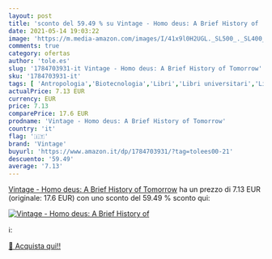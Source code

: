 ```yaml
---
layout: post
title: 'sconto del 59.49 % su Vintage - Homo deus: A Brief History of   '
date: 2021-05-14 19:03:22
image: 'https://m.media-amazon.com/images/I/41x9l0H2UGL._SL500_._SL400_.jpg'
comments: true
category: ofertas
author: 'tole.es'
slug: '1784703931-it Vintage - Homo deus: A Brief History of Tomorrow'
sku: '1784703931-it'
tags: [ 'Antropologia','Biotecnologia','Libri','Libri universitari','Libri universitari medicina','Libri universitari medicina e scienze sanitarie','Politica','Scienze politiche','Scienze, tecnologia e medicina','Società e scienze sociali','Sociologia','Storia','Storia contemporanea dal XX secolo a oggi','Storia sociale e culturale','Studi culturali e sociali','vintage', ]
actualPrice: 7.13 EUR
currency: EUR
price: 7.13
comparePrice: 17.6 EUR
prodname: 'Vintage - Homo deus: A Brief History of Tomorrow'
country: 'it'
flag: '🇮🇹'
brand: 'Vintage'
buyurl: 'https://www.amazon.it/dp/1784703931/?tag=tolees00-21'
descuento: '59.49'
average: '7.13'
---
```


[Vintage - Homo deus: A Brief History of Tomorrow](https://www.amazon.it/dp/1784703931/?tag=tolees00-21) ha un prezzo di 7.13 EUR (originale: 17.6 EUR) con uno sconto del 59.49 % sconto qui:

[![Vintage - Homo deus: A Brief History of ](https://m.media-amazon.com/images/I/41x9l0H2UGL._SL500_._SL400_.jpg)](https://www.amazon.it/dp/1784703931/?tag=tolees00-21)

ℹ️:


[🛒 Acquista qui!!](https://www.amazon.it/dp/1784703931/?tag=tolees00-21)
